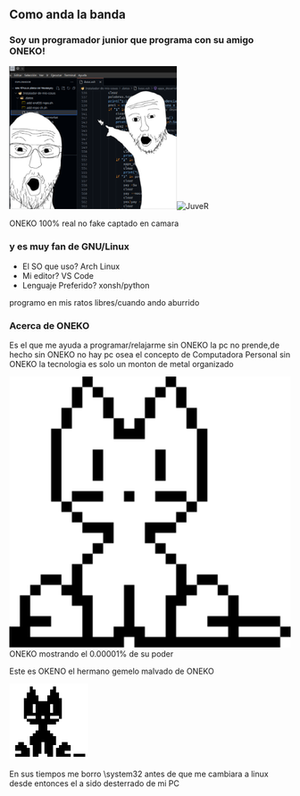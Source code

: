 ## Como anda la banda
### Soy un programador junior que programa con su amigo ONEKO!
<img src="https://github.com/Tom5521/Tom5521/blob/0aa241b8a262fe2fad55bcf882d3817fb63549a7/G%20A%20T%20O.png" width="300px"><img src="http://www.dicas-l.com.br/imagens/Neko_animated.gif" alt="JuveR" width="300px">

ONEKO 100% real no fake captado en camara


### y es muy fan de GNU/Linux
- El SO que uso?
Arch Linux
- Mi editor?
VS Code
- Lenguaje Preferido?
xonsh/python

programo en mis ratos libres/cuando ando aburrido

### Acerca de ONEKO
Es el que me ayuda a programar/relajarme
sin ONEKO la pc no prende,de hecho sin ONEKO no hay pc osea el concepto de Computadora Personal
sin ONEKO la tecnologia es solo un monton de metal organizado

<img src="https://github.com/Tom5521/Tom5521/blob/f3640e2216a493074bfb8436777524e719a5d3ec/oneko.png" width="780px">
ONEKO mostrando el 0.00001% de su poder



Este es OKENO el hermano gemelo malvado de ONEKO

<img src="https://github.com/Tom5521/Tom5521/blob/5b089808715549dfd55d21899c5e2ec2fcb7df10/OKENO.png" alt="JuveR" width="141px">


En sus tiempos me borro \system32 antes de que me cambiara a linux
desde entonces el a sido desterrado de mi PC



